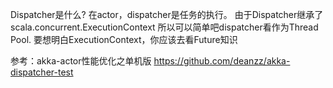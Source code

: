 Dispatcher是什么?
    在actor，dispatcher是任务的执行。
    由于Dispatcher继承了scala.concurrent.ExecutionContext 所以可以简单吧dispatcher看作为Thread Pool.
要想明白ExecutionContext，你应该去看Future知识

参考：akka-actor性能优化之单机版
https://github.com/deanzz/akka-dispatcher-test